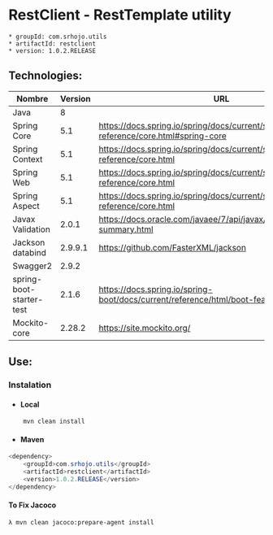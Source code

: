# RestClient - RestTemplate utility

	* groupId: com.srhojo.utils
	* artifactId: restclient
	* version: 1.0.2.RELEASE

## Technologies: <a name="Technologies">

| Nombre           | Version | URL                                    |
| ---------------  | ------- | -------------------------------------- |
| Java             | 8       |                                        |
| Spring Core      | 5.1     | https://docs.spring.io/spring/docs/current/spring-framework-reference/core.html#spring-core | 
| Spring Context   | 5.1     | https://docs.spring.io/spring/docs/current/spring-framework-reference/core.html |
| Spring Web       | 5.1     | https://docs.spring.io/spring/docs/current/spring-framework-reference/core.html |
| Spring Aspect    | 5.1     | https://docs.spring.io/spring/docs/current/spring-framework-reference/core.html |
| Javax Validation | 2.0.1   | https://docs.oracle.com/javaee/7/api/javax/validation/package-summary.html |
| Jackson databind | 2.9.9.1 | https://github.com/FasterXML/jackson |
| Swagger2         | 2.9.2   |  |	
| spring-boot-starter-test            | 2.1.6    | https://docs.spring.io/spring-boot/docs/current/reference/html/boot-features-testing.html  |	
| Mockito-core     | 2.28.2  | https://site.mockito.org/ |	


## Use: <a name="howtouse">

### Instalation <a name="instalation">
* ####  Local <a name="local">
```java
    mvn clean install
```
* #### Maven <a name="maven">
```java
<dependency>
    <groupId>com.srhojo.utils</groupId>
    <artifactId>restclient</artifactId>
    <version>1.0.2.RELEASE</version>
</dependency>
```


#### To Fix Jacoco
	λ mvn clean jacoco:prepare-agent install

